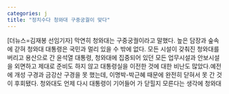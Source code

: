 ```yaml
---
categories: j
title: "정치수다 청와대 구중궁궐이 맞다"
---
```

[더뉴스=김재봉 선임기자] 막연히 청와대는 구중궁궐이라고 말했다. 높은 담장과 숲속에 갇혀 청와대 대통령은 국민과 멀리 있을 수 밖에 없다.																모든 시설이 갖춰진 청와대를 버리고 용산으로 간 윤석열 대통령, 청와대에 집중되어 있던 모든 업무시설과 안보시설을 외면하고 제대로 준비도 하지 않고 대통령실을 이전한 것에 대한 비난도 많았다.예전에 개성 구경과 금강산 구경을 못 했는데, 이명박-박근혜 때문에 완전히 닫혀서 못 간 것이 후회됐다. 청와대도 언제 다시 대통령이 기어들어 가 닫힐지 모른다는 생각에 청와대